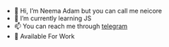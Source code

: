 - 👋 Hi, I’m Neema Adam but you can call me neicore
- 🌱 I’m currently learning JS
- 📫 You can reach me through [telegram](https://t.me/neicore)
- 💼 Available For Work

<!---
neicore/neicore is a ✨ special ✨ repository because its `README.md` (this file) appears on your GitHub profile.
You can click the Preview link to take a look at your changes.
--->
